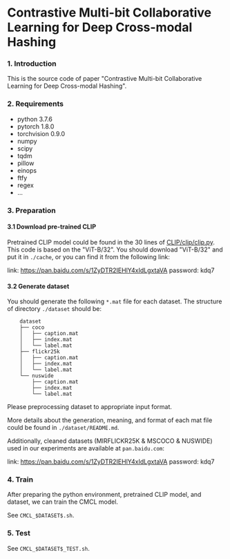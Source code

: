 # Contrastive Multi-bit Collaborative Learning for Deep Cross-modal Hashing


### 1. Introduction

This is the source code of paper "Contrastive Multi-bit Collaborative Learning for Deep Cross-modal Hashing".


### 2. Requirements

- python 3.7.6
- pytorch 1.8.0
- torchvision 0.9.0
- numpy
- scipy
- tqdm
- pillow
- einops
- ftfy
- regex
- ...




### 3. Preparation

#### 3.1 Download pre-trained CLIP

Pretrained CLIP model could be found in the 30 lines of [CLIP/clip/clip.py](https://github.com/openai/CLIP/blob/main/clip/clip.py). 
This code is based on the "ViT-B/32". 
You should download "ViT-B/32" and put it in `./cache`, or you can find it from the following link:

link: https://pan.baidu.com/s/1ZyDTR2IEHlY4xIdLgxtaVA 
password: kdq7


#### 3.2 Generate dataset

You should generate the following `*.mat` file for each dataset. The structure of directory `./dataset` should be:
```
    dataset
    ├── coco
    │   ├── caption.mat 
    │   ├── index.mat
    │   └── label.mat 
    ├── flickr25k
    │   ├── caption.mat
    │   ├── index.mat
    │   └── label.mat
    └── nuswide
        ├── caption.mat
        ├── index.mat 
        └── label.mat
```

Please preprocessing dataset to appropriate input format.

More details about the generation, meaning, and format of each mat file could be found in `./dataset/README.md`.

Additionally, cleaned datasets (MIRFLICKR25K & MSCOCO & NUSWIDE) used in our experiments are available at `pan.baidu.com`:

link: https://pan.baidu.com/s/1ZyDTR2IEHlY4xIdLgxtaVA 
password: kdq7


### 4. Train

After preparing the python environment, pretrained CLIP model, and dataset, we can train the CMCL model.

See `CMCL_$DATASET$.sh`.

### 5. Test
See `CMCL_$DATASET$_TEST.sh`.
